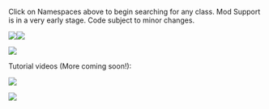 Click on Namespaces above to begin searching for any class. Mod Support is in a very early stage. Code subject to minor changes.

[![](https://i.postimg.cc/3Rq6WHj0/patreon.jpg)](https://www.patreon.com/sgthale "Support on Patreon")[![](https://i.postimg.cc/wvMZ6BNd/subscribestar.jpg)](https://www.subscribestar.com/viva-project "Support on SubscribeStar")


[![](https://i.postimg.cc/MpXWFzsg/join.jpg)](https://discord.com/invite/ny28t5acEC "Viva Discord")

Tutorial videos (More coming soon!):

[![](http://img.youtube.com/vi/eOqoGdcV5mc/0.jpg)](http://www.youtube.com/watch?v=eOqoGdcV5mc "Importing Characters")

[![](http://img.youtube.com/vi/Fc4COo1G96Y/0.jpg)](http://www.youtube.com/watch?v=Fc4COo1G96Y "Importing Animations")